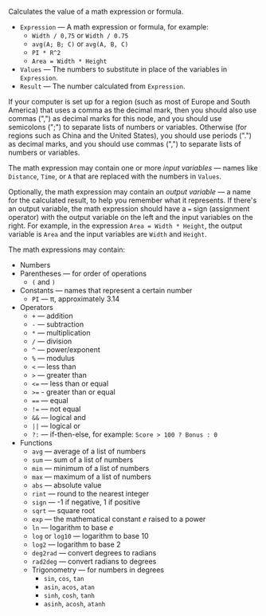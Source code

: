 Calculates the value of a math expression or formula. 

   - `Expression` — A math expression or formula, for example: 
      - `Width / 0,75` or `Width / 0.75`
      - `avg(A; B; C)` or `avg(A, B, C)`
      - `PI * R^2`
      - `Area = Width * Height`
   - `Values` — The numbers to substitute in place of the variables in `Expression`. 
   - `Result` — The number calculated from `Expression`. 

If your computer is set up for a region (such as most of Europe and South America) that uses a comma as the decimal mark, then you should also use commas (",") as decimal marks for this node, and you should use semicolons (";") to separate lists of numbers or variables. Otherwise (for regions such as China and the United States), you should use periods (".") as decimal marks, and you should use commas (",") to separate lists of numbers or variables.

The math expression may contain one or more *input variables* — names like `Distance`, `Time`, or `A` that are replaced with the numbers in `Values`. 

Optionally, the math expression may contain an *output variable* — a name for the calculated result, to help you remember what it represents. If there's an output variable, the math expression should have a `=` sign (assignment operator) with the output variable on the left and the input variables on the right. For example, in the expression `Area = Width * Height`, the output variable is `Area` and the input variables are `Width` and `Height`. 

The math expressions may contain: 

   - Numbers
   - Parentheses — for order of operations
      - `(` and `)` 
   - Constants — names that represent a certain number
      - `PI` — π, approximately 3.14
   - Operators
      - `+` — addition
      - `-` — subtraction
      - `*` — multiplication
      - `/` — division
      - `^` — power/exponent
      - `%` — modulus
      - `<` — less than
      - `>` — greater than
      - `<=` — less than or equal
      - `>=` - greater than or equal
      - `==` — equal
      - `!=` — not equal
      - `&&` — logical and
      - `||` — logical or
      - `?:` — if-then-else, for example: `Score > 100 ? Bonus : 0`
   - Functions
      - `avg` — average of a list of numbers
      - `sum` — sum of a list of numbers
      - `min` — minimum of a list of numbers
      - `max` — maximum of a list of numbers
      - `abs` — absolute value
      - `rint` — round to the nearest integer
      - `sign` — -1 if negative, 1 if positive
      - `sqrt` — square root
      - `exp` — the mathematical constant *e* raised to a power
      - `ln` — logarithm to base *e*
      - `log` or `log10` — logarithm to base 10
      - `log2` — logarithm to base 2
      - `deg2rad` — convert degrees to radians
      - `rad2deg` — convert radians to degrees
      - Trigonometry — for numbers in degrees
         - `sin`, `cos`, `tan`
         - `asin`, `acos`, `atan`
         - `sinh`, `cosh`, `tanh`
         - `asinh`, `acosh`, `atanh`
